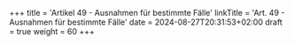 +++
title = 'Artikel 49 - Ausnahmen für bestimmte Fälle'
linkTitle = 'Art. 49 - Ausnahmen für bestimmte Fälle'
date = 2024-08-27T20:31:53+02:00
draft = true
weight = 60
+++
